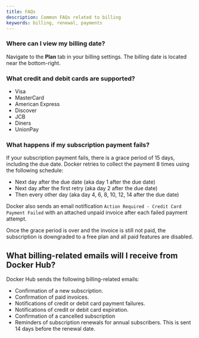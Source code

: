 ```yaml
---
title: FAQs
description: Common FAQs related to billing
keywords: billing, renewal, payments
---
```


### Where can I view my billing date?

Navigate to the **Plan** tab in your billing settings. The billing date is located near the bottom-right.

### What credit and debit cards are supported?

- Visa
- MasterCard
- American Express
- Discover
- JCB
- Diners
- UnionPay

### What happens if my subscription payment fails?

If your subscription payment fails, there is a grace period of 15 days, including the due date. Docker retries to collect the payment 8 times using the following schedule:

- Next day after the due date (aka day 1 after the due date)
- Next day after the first retry (aka day 2 after the due date)
- Then every other day (aka day 4, 6, 8, 10, 12, 14 after the due date)

Docker also sends an email notification `Action Required - Credit Card Payment Failed` with an attached unpaid invoice after each failed payment attempt. 

Once the grace period is over and the invoice is still not paid, the subscription is downgraded to a free plan and all paid features are disabled. 

## What billing-related emails will I receive from Docker Hub?

Docker Hub sends the following billing-related emails:

- Confirmation of a new subscription.
- Confirmation of paid invoices. 
- Notifications of credit or debit card payment failures. 
- Notifications of credit or debit card expiration. 
- Confirmation of a cancelled subscription 
- Reminders of subscription renewals for annual subscribers. This is sent 14 days before the renewal date. 
